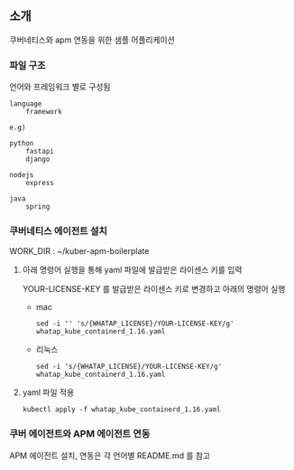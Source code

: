## 소개
쿠버네티스와 apm 연동을 위한 샘플 어플리케이션

### 파일 구조
언어와 프레임워크 별로 구성됨

    language
        framework
    
    e.g)
    
    python
        fastapi
        django
    
    nodejs
        express
    
    java
        spring

### 쿠버네티스 에이전트 설치
WORK_DIR : ~/kuber-apm-boilerplate 

1. 아래 명령어 실행을 통해 yaml 파일에 발급받은 라이센스 키를 입력

    YOUR-LICENSE-KEY 를 발급받은 라이센스 키로 변경하고 아래의 명령어 실행

    - mac
       ```
       sed -i '' 's/{WHATAP_LICENSE}/YOUR-LICENSE-KEY/g' whatap_kube_containerd_1.16.yaml
       ```

    - 리눅스 
       ```
       sed -i 's/{WHATAP_LICENSE}/YOUR-LICENSE-KEY/g' whatap_kube_containerd_1.16.yaml
       ```

2. yaml 파일 적용

    ```
    kubectl apply -f whatap_kube_containerd_1.16.yaml
    ```

### 쿠버 에이전트와 APM 에이전트 연동
APM 에이전트 설치, 연동은 각 언어별 README.md 를 참고


 